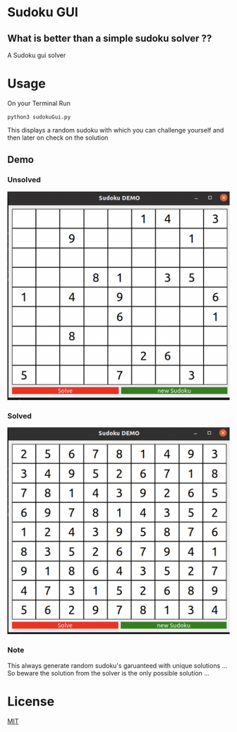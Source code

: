 # Sudoku GUI

## What is better than a simple sudoku solver ??

A Sudoku gui solver

# Usage

On your Terminal Run

```terminal
python3 sudokuGui.py
```

This displays a random sudoku with which you can challenge yourself and then later on check on the solution

## Demo

### Unsolved

![Unsolved](./sudoku_unsolved.png)

### Solved

![Solved](./sudoku_solved.png)

### Note

This always generate random sudoku's garuanteed with unique solutions ... So beware the solution from the solver is the only possible solution ...

# License

[MIT](https://choosealicense.com/license/mit)
